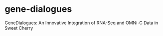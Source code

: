 # gene-dialogues
GeneDialogues: An Innovative Integration of RNA-Seq and OMNi-C Data in Sweet Cherry
